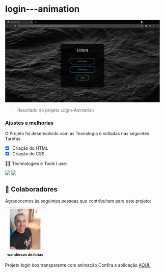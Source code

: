 # login---animation

<img src="logo.jpg" alt="logo.jpg">


>Resultado do projeto Login-Animation

### Ajustes e melhorias

O Projeto foi desenvolvido com as Tecnologia e voltadas nas seguintes Tarefas:

- [x] Criação do HTML
- [x] Criação do CSS

 🧑‍💻 Technologies e Tools I use:
 <div>
 <img src="https://img.shields.io/badge/HTML5-E34F26?style=for-the-badge&logo=html5&logoColor=white">
 
 <img src="https://img.shields.io/badge/CSS3-1572B6?style=for-the-badge&logo=css3&logoColor=white">
 </div>


## 🤝 Colaboradores

Agradecemos às seguintes pessoas que contribuíram para este projeto:

<table>
  <tr>
    <td align="center">
      <a href="#">
        <img src="./foto.jpg" width="100px;" alt="foto wanderson de farias"/><br>
        <sub>
          <b>wanderson de farias</b>
        </sub>
      </a>
    </td>
    

  </tr>
</table>





















Projeto login box transparente com animação
Confira a aplicação <a href="https://github.com/wandersondefariasprogramador/">AQUI.</a>
